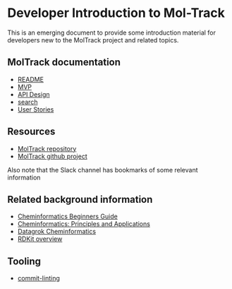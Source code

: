 # Developer Introduction to Mol-Track #

This is an emerging document to provide some introduction material for developers new to the MolTrack project and related topics.

## MolTrack documentation ##

- [README](./README.md)
- [MVP](./MVP.md)
- [API Design](./api_design.md)
- [search](./search.md)
- [User Stories](./user-stories.md)

## Resources ##

- [MolTrack repository](https://github.com/datagrok-ai/mol-track)
- [MolTrack github project](https://github.com/orgs/datagrok-ai/projects/14)

Also note that the Slack channel has bookmarks of some relevant information

## Related background information ##

- [Cheminformatics Beginners Guide](https://neovarsity.org/blogs/cheminformatics-beginners-guide)
- [Cheminformatics: Principles and Applications](https://www.drugdesign.org/chapters/cheminformatics/)
- [Datagrok Cheminformatics](https://datagrok.ai/cheminformatics)
- [RDKit overview](https://rdkit.org/docs/Overview.html)

## Tooling ##

- [commit-linting](./commit-linting.md)
